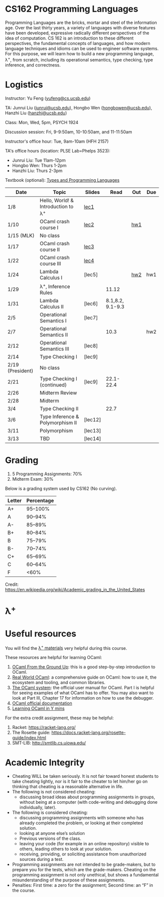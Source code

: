 # CS162 Programming Languages

Programming Languages are the bricks, mortar and steel of the information age. Over the last thirty years, a variety of languages with diverse features have been developed, expressive radically different perspectives of the idea of computation. CS 162 is an introduction to these different perspectives, the fundamental concepts of languages, and how modern language techniques and idioms can be used to engineer software systems. For this purpose, we will learn how to build a new programming language, λ<sup>+</sup>, from scratch, including its operational semantics, type checking, type inference, and correctness.

# Logistics
Instructor: Yu Feng (yufeng@cs.ucsb.edu)

TA: Junrui Liu (junrui@ucsb.edu), Hongbo Wen (hongbowen@ucsb.edu), Hanzhi Liu (hanzhi@ucsb.edu)

Class: Mon, Wed, 5pm, PSYCH 1924 

Discussion session: Fri, 9-9:50am, 10-10:50am, and 11-11:50am

Instructor's office hour: Tue, 9am-10am (HFH 2157)

TA's office hours (location: PLSE Lab=Phelps 3523):
- Junrui Liu: Tue 11am-12pm
- Hongbo Wen: Thurs 1-2pm
- Hanzhi Liu: Thurs 2-3pm

Textbook (optional): [Types and Programming Languages](https://www.amazon.com/Types-Programming-Languages-MIT-Press/dp/0262162091)

| Date             | Topic                                         | Slides                        | Read             | Out                    | Due |
| ---------------- | --------------------------------------------- | ----------------------------- | ---------------- | ---------------------- | --- |
| 1/8              | Hello, World! & Introduction to λ<sup>+</sup> | [lec1](lectures/lecture1.pdf) |                  |                        |     |
| 1/10             | OCaml crash course I                          | [lec2](lectures/lecture2.pdf) |                  | [hw1](./homework/hw1/) |     |
| 1/15 (MLK)       | No class                                      |                               |                  |                        |     |
| 1/17             | OCaml crash course II                         | [lec3](lectures/lecture3.pdf) |                  |                        |     |
| 1/22             | OCaml crash course III                        | [lec4](lectures/lecture4.pdf) |                  |                        |     |
| 1/24             | Lambda Calculus I                             | [lec5]                        |                  | [hw2](./homework/hw2/) | hw1 |
| 1/29             | λ<sup>+</sup>, Inference Rules                |                               | 11.12            |                        |     |
| 1/31             | Lambda Calculus II                            | [lec6]                        | 8.1,8.2, 9.1-9.3 |                        |     |
| 2/5              | Operational Semantics I                       | [lec7]                        |                  |                        |     |
| 2/7              | Operational Semantics II                      |                               | 10.3             |                        | hw2 |
| 2/12             | Operational Semantics III                     | [lec8]                        |                  |                        |     |
| 2/14             | Type Checking I                               | [lec9]                        |                  |                        |     |
| 2/19 (President) | No class                                      |                               |                  |                        |     |
| 2/21             | Type Checking I (continued)                   | [lec9]                        | 22.1-22.4        |                        |     |
| 2/26             | Midterm Review                                |                               |                  |                        |     |
| 2/28             | Midterm                                       |                               |                  |                        |     |  |
| 3/4              | Type Checking II                              |                               | 22.7             |                        |
| 3/6              | Type Inference & Polymorphism II              | [lec12]                       |                  |                        |     |
| 3/11             | Polymorphism                                  | [lec13]                       |                  |                        |     |
| 3/13             | TBD                                           | [lec14]                       |                  |                        |     |
# Grading

1. 5 Programming Assignments: 70%
2. Midterm Exam: 30%

Below is a grading system used by CS162 (No curving).

| Letter | Percentage |
| ------ | ---------- |
| A+     | 95–100%    |
| A      | 90–94%     |
| A-     | 85–89%     |
| B+     | 80–84%     |
| B      | 75–79%     |
| B-     | 70–74%     |
| C+     | 65–69%     |
| C      | 60–64%     |
| F      | <60%       |

Credit: https://en.wikipedia.org/wiki/Academic_grading_in_the_United_States

# λ<sup>+</sup>


# Useful resources

You will find the [λ<sup>+</sup> materials](lambda-plus.md) very helpful during
this course.

These resources are helpful for learning OCaml:

1. [OCaml From the Ground Up](https://ocamlbook.org/): this is a good
   step-by-step introduction to OCaml.
2. [Real World OCaml](https://dev.realworldocaml.org/guided-tour.html): a
   comprehensive guide on OCaml: how to use it, the ecosystem and tooling, and
   common libraries.
3. [The OCaml system](https://ocaml.org/releases/4.11/htmlman/index.html): the
   official user manual for OCaml. Part I is helpful for seeing examples of what
   OCaml has to offer. You may also want to look at Part III, Chapter 17 for
   information on how to use the debugger.
4. [OCaml official documentation](https://ocaml.org/learn/)
5. [Learning OCaml in Y mins](https://learnxinyminutes.com/docs/ocaml/)

For the extra credit assignment, these may be helpful:
1. Racket: https://racket-lang.org/
2. The Rosette guide: https://docs.racket-lang.org/rosette-guide/index.html
3. SMT-LIB: http://smtlib.cs.uiowa.edu/

# Academic Integrity
- Cheating WILL be taken seriously. It is not fair toward honest students to take cheating lightly, nor is it fair to the cheater to let him/her go on thinking that cheating is a reasonable alternative in life.
- The following is not considered cheating:
   - discussing broad ideas about programming assignments in groups, without being at a computer (with code-writing and debugging done individually, later).
- The following is considered cheating:
   - discussing programming assignments with someone who has already completed the problem, or looking at their completed solution.
   - looking at anyone else’s solution
   - Previous versions of the class.
   - leaving your code (for example in an online repository) visible to others, leading others to look at your solution.
   - receiving, providing, or soliciting assistance from unauthorized sources during a test.
- Programming assignments are not intended to be grade-makers, but to prepare you for the tests, which are the grade-makers. Cheating on the programming assignment is not only unethical, but shows a fundamental misunderstanding of the purpose of these assignments.
- Penalties: First time: a zero for the assignment; Second time: an “F” in the course.

